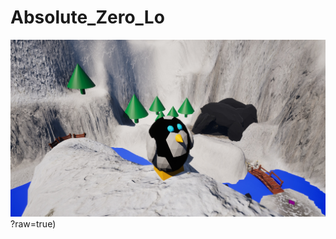 # Absolute_Zero_Lo
 
![alt text](https://github.com/lopappas/Absolute_Zero_Lo/blob/main/Content/Splash/Splash.jpg)?raw=true)

